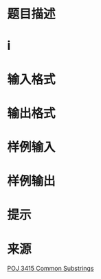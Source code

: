 

# 题目描述



# i



# 输入格式



# 输出格式



# 样例输入



# 样例输出



# 提示



# 来源


<p>
<a href="http://poj.org/problem?id=3415" target="_blank">POJ 3415 Common Substrings</a> 
</p>
